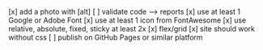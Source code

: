 [x] add a photo with [alt]
[ ] validate code --> reports
[x] use at least 1 Google or Adobe Font 
[x] use at least 1 icon from FontAwesome
[x] use relative, absolute, fixed, sticky at least 2x
[x] flex/grid
[x] site should work without css
[ ] publish on GitHub Pages or similar platform